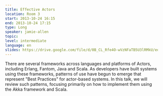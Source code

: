 ```yaml
---
title: Effective Actors
location: Room 3
start: 2013-10-24 16:15
end: 2013-10-24 17:15
type: Long
speaker: jamie-allen
topic: 
level: intermediate
language: en
slides: https://drive.google.com/file/d/0B_CL_Rfe4O-wVzNFaTB5U3lRMkU/edit?usp=sharing
---
```


There are several frameworks across languages and platforms of Actors, including Erlang, Fantom, Java and Scala. As developers have built systems using these frameworks, patterns of use have begun to emerge that represent "Best Practices" for actor-based systems. In this talk, we will review such patterns, focusing primarily on how to implement them using the Akka framework and Scala.
